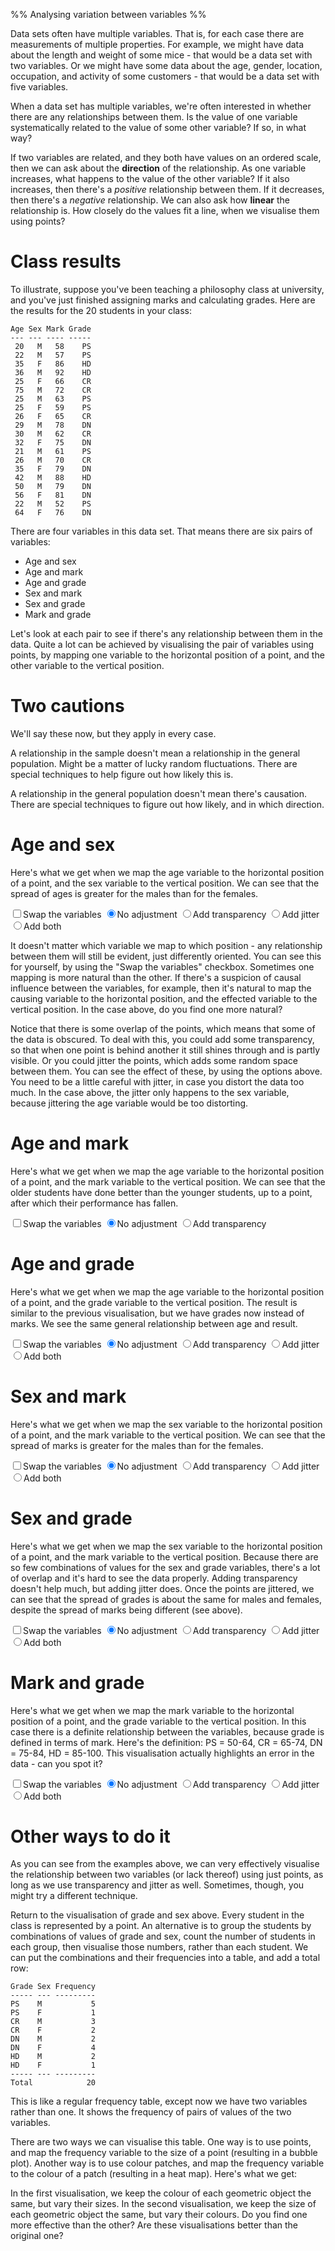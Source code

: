 %% Analysing variation between variables %%

Data sets often have multiple variables. That is, for each case there are measurements of multiple properties. For example, we might have data about the length and weight of some mice - that would be a data set with two variables. Or we might have some data about the age, gender, location, occupation, and activity of some customers - that would be a data set with five variables.

When a data set has multiple variables, we're often interested in whether there are any relationships between them. Is the value of one variable systematically related to the value of some other variable? If so, in what way?

If two variables are related, and they both have values on an ordered scale, then we can ask about the **direction** of the relationship. As one variable increases, what happens to the value of the other variable? If it also increases, then there's a *positive* relationship between them. If it decreases, then there's a *negative* relationship. We can also ask how **linear** the relationship is. How closely do the values fit a line, when we visualise them using points?

# Class results

To illustrate, suppose you've been teaching a philosophy class at university, and you've just finished assigning marks and calculating grades. Here are the results for the 20 students in your class:

```
Age	Sex	Mark Grade
--- --- ---- -----
 20	  M	  58    PS
 22	  M	  57    PS
 35	  F	  86    HD
 36	  M	  92    HD
 25	  F	  66    CR
 75	  M	  72    CR
 25	  M	  63    PS
 25	  F	  59    PS
 26	  F	  65    CR
 29	  M	  78    DN
 30	  M	  62    CR
 32	  F	  75    DN
 21	  M	  61    PS
 26	  M	  70    CR
 35	  F	  79    DN
 42	  M	  88    HD
 50	  M	  79    DN
 56	  F	  81    DN
 22	  M	  52    PS
 64	  F	  76    DN
```
<script>
let raw = [
  {age: 20, sex: "M", mark: 58, grade: "PS"},
  {age: 22, sex: "M", mark: 57, grade: "PS"},
  {age: 35, sex: "F", mark: 86, grade: "HD"},
  {age: 36, sex: "M", mark: 92, grade: "HD"},
  {age: 25, sex: "F", mark: 66, grade: "CR"},
  {age: 75, sex: "M", mark: 72, grade: "CR"},
  {age: 25, sex: "M", mark: 63, grade: "PS"},
  {age: 25, sex: "F", mark: 59, grade: "PS"},
  {age: 26, sex: "F", mark: 65, grade: "CR"},
  {age: 29, sex: "M", mark: 78, grade: "DN"},
  {age: 30, sex: "M", mark: 62, grade: "CR"},
  {age: 32, sex: "F", mark: 75, grade: "DN"},
  {age: 21, sex: "M", mark: 61, grade: "PS"},
  {age: 26, sex: "M", mark: 70, grade: "CR"},
  {age: 35, sex: "F", mark: 79, grade: "DN"},
  {age: 42, sex: "M", mark: 88, grade: "HD"},
  {age: 50, sex: "M", mark: 79, grade: "DN"},
  {age: 56, sex: "F", mark: 81, grade: "DN"},
  {age: 22, sex: "M", mark: 52, grade: "PS"},
  {age: 64, sex: "F", mark: 76, grade: "DN"},
];
let grades = ["PS", "CR", "DN", "HD"];
let sexes = ["M", "F"];
</script>

There are four variables in this data set. That means there are six pairs of variables:

- Age and sex
- Age and mark
- Age and grade
- Sex and mark
- Sex and grade
- Mark and grade

Let's look at each pair to see if there's any relationship between them in the data. Quite a lot can be achieved by visualising the pair of variables using points, by mapping one variable to the horizontal position of a point, and the other variable to the vertical position.

# Two cautions

We'll say these now, but they apply in every case.

A relationship in the sample doesn't mean a relationship in the general population. Might be a matter of lucky random fluctuations. There are special techniques to help figure out how likely this is.

A relationship in the general population doesn't mean there's causation. There are special techniques to figure out how likely, and in which direction.

# Age and sex

Here's what we get when we map the age variable to the horizontal position of a point, and the sex variable to the vertical position. We can see that the spread of ages is greater for the males than for the females.

<div id="ageSex"></div>
<script>
  let ageSex = Highcharts.chart("ageSex", {
    chart: {type: "scatter"},
    title: {text: "Age and Sex"},
    xAxis: {min: 0, max: 100, title: {text: "Age"}, tickInterval: 5, gridLineWidth: 1, reversed: false},
    yAxis: {categories: sexes, title: {enabled: true, text: "Sex"}, gridLineWidth: 1, tickmarkPlacement: "on"},
    series: [{
      data: raw.map(row => ({x: row.age, y: sexes.indexOf(row.sex)})),
      marker: {radius: 5, fillColor: "blue"},
    }],
    legend: {enabled: false},
  });
</script>
<label><input type="checkbox" onclick="ageSex.update({chart: {inverted: !ageSex.inverted}})"/>Swap the variables</label>
<label onclick="ageSex.update({series: {marker: {fillColor: 'blue'}, jitter: undefined}})"><input type="radio" name="ageSex" checked/>No adjustment</label>
<label onclick="ageSex.update({series: {marker: {fillColor: 'rgba(0,0,255,0.5)'}, jitter: undefined}})"><input type="radio" name="ageSex"/>Add transparency</label>
<label onclick="ageSex.update({series: {marker: {fillColor: 'blue'}, jitter: {x: 0, y: 0.1}}})"><input type="radio" name="ageSex"/>Add jitter</label>
<label onclick="ageSex.update({series: {marker: {fillColor: 'rgba(0,0,255,0.5)'}, jitter: {x:  0, y: 0.1}}})"><input type="radio" name="ageSex"/>Add both</label>

It doesn't matter which variable we map to which position - any relationship between them will still be evident, just differently oriented. You can see this for yourself, by using the "Swap the variables" checkbox. Sometimes one mapping is more natural than the other. If there's a suspicion of causal influence between the variables, for example, then it's natural to map the causing variable to the horizontal position, and the effected variable to the vertical position. In the case above, do you find one more natural?

Notice that there is some overlap of the points, which means that some of the data is obscured. To deal with this, you could add some transparency, so that when one point is behind another it still shines through and is partly visible. Or you could jitter the points, which adds some random space between them. You can see the effect of these, by using the options above. You need to be a little careful with jitter, in case you distort the data too much. In the case above, the jitter only happens to the sex variable, because jittering the age variable would be too distorting.

# Age and mark

Here's what we get when we map the age variable to the horizontal position of a point, and the mark variable to the vertical position. We can see that the older students have done better than the younger students, up to a point, after which their performance has fallen.

<div id="ageMark"></div>
<script>
  let ageMark = Highcharts.chart("ageMark", {
    chart: {type: "scatter"},
    title: {text: "Age and Mark"},
    xAxis: {min: 0, max: 100, title: {enabled: true, text: "Age"}, tickInterval: 5, gridLineWidth: 1, reversed: false},
    yAxis: {min: 0, max: 100, title: {text: "Mark"}, tickInterval: 5},
    series: [{
      data: raw.map(row => ({x: row.age, y: row.mark})),
      marker: {radius: 5, fillColor: "blue"},
    }],
    legend: {enabled: false},
  });
</script>
<label><input type="checkbox" onclick="ageMark.update({chart: {inverted: !ageMark.inverted}})"/>Swap the variables</label>
<label onclick="ageMark.update({series: {marker: {fillColor: 'blue'}}})"><input type="radio" name="ageMark" checked/>No adjustment</label>
<label onclick="ageMark.update({series: {marker: {fillColor: 'rgba(0,0,255,0.5)'}}})"><input type="radio" name="ageMark"/>Add transparency</label>

# Age and grade

Here's what we get when we map the age variable to the horizontal position of a point, and the grade variable to the vertical position. The result is similar to the previous visualisation, but we have grades now instead of marks. We see the same general relationship between age and result.

<div id="ageGrade"></div>
<script>
  let ageGrade = Highcharts.chart("ageGrade", {
    chart: {type: "scatter"},
    title: {text: "Age and Grade"},
    xAxis: {min: 0, max: 100, title: {enabled: true, text: "Age"}, tickInterval: 5, gridLineWidth: 1, reversed: false},
    yAxis: {categories: grades, title: {text: "Grade"}, tickmarkPlacement: "on"},
    series: [{
      data: raw.map(row => ({x: row.age, y: grades.indexOf(row.grade)})),
      marker: {radius: 5, fillColor: "blue"},
    }],
    legend: {enabled: false},
  });
</script>
<label><input type="checkbox" onclick="ageGrade.update({chart: {inverted: !ageGrade.inverted}})"/>Swap the variables</label>
<label onclick="ageGrade.update({series: {marker: {fillColor: 'blue'}, jitter: undefined}})"><input type="radio" name="ageGrade" checked/>No adjustment</label>
<label onclick="ageGrade.update({series: {marker: {fillColor: 'rgba(0,0,255,0.5)'}, jitter: undefined}})"><input type="radio" name="ageGrade"/>Add transparency</label>
<label onclick="ageGrade.update({series: {marker: {fillColor: 'blue'}, jitter: {x: 0, y:0.3}}})"><input type="radio" name="ageGrade"/>Add jitter</label>
<label onclick="ageGrade.update({series: {marker: {fillColor: 'rgba(0,0,255,0.5)'}, jitter: {x:  0, y: 0.3}}})"><input type="radio" name="ageGrade"/>Add both</label>

# Sex and mark

Here's what we get when we map the sex variable to the horizontal position of a point, and the mark variable to the vertical position. We can see that the spread of marks is greater for the males than for the females.

<div id="sexMark"></div>
<script>
  let sexMark = Highcharts.chart("sexMark", {
    chart: {type: "scatter"},
    title: {text: "Sex and Mark"},
    xAxis: {categories: sexes, title: {enabled: true, text: "Sex"}, gridLineWidth: 1, tickmarkPlacement: "on", reversed: false},
    yAxis: {min: 0, max: 100, title: {text: "Mark"}, tickInterval: 5},
    series: [{
      data: raw.map(row => ({x: sexes.indexOf(row.sex), y: row.mark})),
      marker: {radius: 5, fillColor: "blue"},
    }],
    legend: {enabled: false},
  });
</script>
<label><input type="checkbox" onclick="sexMark.update({chart: {inverted: !sexMark.inverted}})"/>Swap the variables</label>
<label onclick="sexMark.update({series: {marker: {fillColor: 'blue'}, jitter: undefined}})"><input type="radio" name="sexMark" checked/>No adjustment</label>
<label onclick="sexMark.update({series: {marker: {fillColor: 'rgba(0,0,255,0.5)'}, jitter: undefined}})"><input type="radio" name="sexMark"/>Add transparency</label>
<label onclick="sexMark.update({series: {marker: {fillColor: 'blue'}, jitter: {x: 0.05, y:0}}})"><input type="radio" name="sexMark"/>Add jitter</label>
<label onclick="sexMark.update({series: {marker: {fillColor: 'rgba(0,0,255,0.5)'}, jitter: {x:  0.05, y: 0}}})"><input type="radio" name="sexMark"/>Add both</label>

# Sex and grade

Here's what we get when we map the sex variable to the horizontal position of a point, and the mark variable to the vertical position. Because there are so few combinations of values for the sex and grade variables, there's a lot of overlap and it's hard to see the data properly. Adding transparency doesn't help much, but adding jitter does. Once the points are jittered, we can see that the spread of grades is about the same for males and females, despite the spread of marks being different (see above).

<div id="sexGrade"></div>
<script>
  let sexGrade = Highcharts.chart("sexGrade", {
    chart: {type: "scatter"},
    title: {text: "Sex and Grade"},
    xAxis: {categories: sexes, title: {enabled: true, text: "Sex"}, gridLineWidth: 1, tickmarkPlacement: "on", reversed: false},
    yAxis: {categories: grades, title: {text: "Grade"}, tickmarkPlacement: "on"},
    series: [{
      data: raw.map(row => ({x: sexes.indexOf(row.sex), y: grades.indexOf(row.grade)})),
      marker: {radius: 5, fillColor: "blue"},
    }],
    legend: {enabled: false},
  });
</script>
<label><input type="checkbox" onclick="sexGrade.update({chart: {inverted: !sexGrade.inverted}})"/>Swap the variables</label>
<label onclick="sexGrade.update({series: {marker: {fillColor: 'blue'}, jitter: undefined}})"><input type="radio" name="sexGrade" checked/>No adjustment</label>
<label onclick="sexGrade.update({series: {marker: {fillColor: 'rgba(0,0,255,0.5)'}, jitter: undefined}})"><input type="radio" name="sexGrade"/>Add transparency</label>
<label onclick="sexGrade.update({series: {marker: {fillColor: 'blue'}, jitter: {x: 0.05, y:0.3}}})"><input type="radio" name="sexGrade"/>Add jitter</label>
<label onclick="sexGrade.update({series: {marker: {fillColor: 'rgba(0,0,255,0.5)'}, jitter: {x:  0.05, y: 0.3}}})"><input type="radio" name="sexGrade"/>Add both</label>

# Mark and grade

Here's what we get when we map the mark variable to the horizontal position of a point, and the grade variable to the vertical position. In this case there is a definite relationship between the variables, because grade is defined in terms of mark. Here's the definition: PS = 50-64, CR = 65-74, DN = 75-84, HD = 85-100. This visualisation actually highlights an error in the data - can you spot it?

<div id="markGrade"></div>
<script>
  let markGrade = Highcharts.chart("markGrade", {
    chart: {type: "scatter"},
    title: {text: "Mark and Grade"},
    xAxis: {min: 0, max: 100, title: {text: "Mark"}, tickPositions: [0, 50, 65, 75, 85, 100], gridLineWidth: 1, reversed: false},
    yAxis: {categories: grades, title: {enabled: true, text: "Grade"}, gridLineWidth: 1, tickmarkPlacement: "on"},
    series: [{
      data: raw.map(row => ({x: row.mark, y: grades.indexOf(row.grade)})),
      marker: {radius: 5, fillColor: "blue"},
    }],
    legend: {enabled: false},
  });
</script>
<label><input type="checkbox" onclick="markGrade.update({chart: {inverted: !markGrade.inverted}})"/>Swap the variables</label>
<label onclick="markGrade.update({series: {marker: {fillColor: 'blue'}, jitter: undefined}})"><input type="radio" name="markGrade" checked/>No adjustment</label>
<label onclick="markGrade.update({series: {marker: {fillColor: 'rgba(0,0,255,0.5)'}, jitter: undefined}})"><input type="radio" name="markGrade"/>Add transparency</label>
<label onclick="markGrade.update({series: {marker: {fillColor: 'blue'}, jitter: {x: 0, y:0.2}}})"><input type="radio" name="markGrade"/>Add jitter</label>
<label onclick="markGrade.update({series: {marker: {fillColor: 'rgba(0,0,255,0.5)'}, jitter: {x:  0, y: 0.2}}})"><input type="radio" name="markGrade"/>Add both</label>

# Other ways to do it

As you can see from the examples above, we can very effectively visualise the relationship between two variables (or lack thereof) using just points, as long as we use transparency and jitter as well. Sometimes, though, you might try a different technique.

Return to the visualisation of grade and sex above. Every student in the class is represented by a point. An alternative is to group the students by combinations of values of grade and sex, count the number of students in each group, then visualise those numbers, rather than each student. We can put the combinations and their frequencies into a table, and add a total row:

```
Grade Sex Frequency
----- --- ---------
PS    M           5
PS    F           1
CR    M           3
CR    F           2
DN    M           2
DN    F           4
HD    M           2
HD    F           1
----- --- ---------
Total            20
```

This is like a regular frequency table, except now we have two variables rather than one. It shows the frequency of pairs of values of the two variables.

There are two ways we can visualise this table. One way is to use points, and map the frequency variable to the size of a point (resulting in a bubble plot). Another way is to use colour patches, and map the frequency variable to the colour of a patch (resulting in a heat map). Here's what we get:

<div id="bubble"></div>
<script>
  let data = [];
  for (let row of raw) {
    let item = data.find(o => o.x === sexes.indexOf(row.sex) && o.y === grades.indexOf(row.grade));
    if (item) {item.z++, item.value++;}
    else data.push({x: sexes.indexOf(row.sex), y: grades.indexOf(row.grade), z: 1, value: 1});
  }
  console.log(data);
  let bubble = Highcharts.chart("bubble", {
    chart: {type: "bubble"},
    title: {text: "Sex and Grade"},
    subtitle: {text: "Using a bubble plot"},
    xAxis: {categories: sexes, title: {enabled: true, text: "Sex"}, gridLineWidth: 1, tickmarkPlacement: "on"},
    yAxis: {categories: grades, min: 0, max: grades.length-1, title: {text: "Grade"}, tickmarkPlacement: "on"},
    series: [{
      data: data,
      dataLabels: {enabled: true},
      marker: {radius: 5},
    }],
    legend: {enabled: false},
  });
</script>

<div id="heat"></div>
<script>
  let heat = Highcharts.chart("heat", {
    chart: {type: "heatmap"},
    title: {text: "Sex and Grade"},
    subtitle: {text: "Using a heat map"},
    xAxis: {categories: sexes, title: {enabled: true, text: "Sex"}, gridLineWidth: 1, tickmarkPlacement: "on"},
    yAxis: {categories: grades, min: 0, max: grades.length-1, title: {text: "Grade"}, tickmarkPlacement: "on"},
    colorAxis: {},
    series: [{
      data: data,
      dataLabels: {enabled: true},
    }],
    legend: {enabled: false},
  });
</script>

In the first visualisation, we keep the colour of each geometric object the same, but vary their sizes. In the second visualisation, we keep the size of each geometric object the same, but vary their colours. Do you find one more effective than the other? Are these visualisations better than the original one?